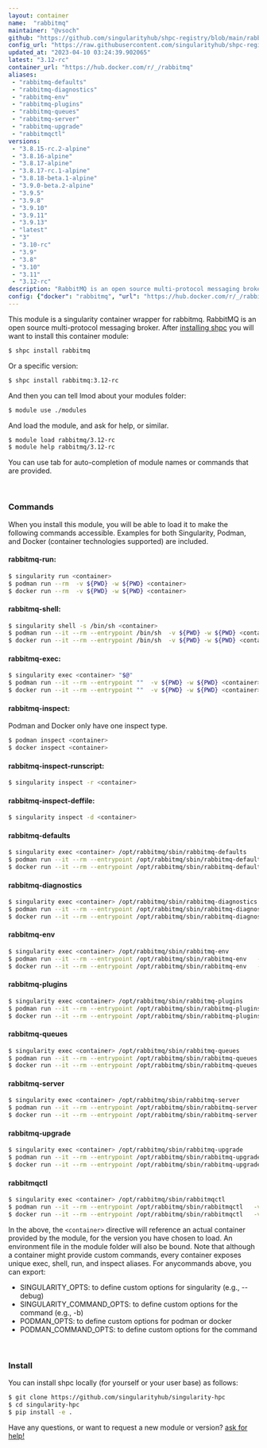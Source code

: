 ```yaml
---
layout: container
name:  "rabbitmq"
maintainer: "@vsoch"
github: "https://github.com/singularityhub/shpc-registry/blob/main/rabbitmq/container.yaml"
config_url: "https://raw.githubusercontent.com/singularityhub/shpc-registry/main/rabbitmq/container.yaml"
updated_at: "2023-04-10 03:24:39.902065"
latest: "3.12-rc"
container_url: "https://hub.docker.com/r/_/rabbitmq"
aliases:
 - "rabbitmq-defaults"
 - "rabbitmq-diagnostics"
 - "rabbitmq-env"
 - "rabbitmq-plugins"
 - "rabbitmq-queues"
 - "rabbitmq-server"
 - "rabbitmq-upgrade"
 - "rabbitmqctl"
versions:
 - "3.8.15-rc.2-alpine"
 - "3.8.16-alpine"
 - "3.8.17-alpine"
 - "3.8.17-rc.1-alpine"
 - "3.8.18-beta.1-alpine"
 - "3.9.0-beta.2-alpine"
 - "3.9.5"
 - "3.9.8"
 - "3.9.10"
 - "3.9.11"
 - "3.9.13"
 - "latest"
 - "3"
 - "3.10-rc"
 - "3.9"
 - "3.8"
 - "3.10"
 - "3.11"
 - "3.12-rc"
description: "RabbitMQ is an open source multi-protocol messaging broker."
config: {"docker": "rabbitmq", "url": "https://hub.docker.com/r/_/rabbitmq", "maintainer": "@vsoch", "description": "RabbitMQ is an open source multi-protocol messaging broker.", "latest": {"3.12-rc": "sha256:233dc031a4ec22bbb3db1becbfdf678d4ef4097fdf3f74d7f7087c20ff071342"}, "tags": {"3.8.15-rc.2-alpine": "sha256:56682567544860464b89625edbd28b524ca12aa5cae4e76ee9e5b887a2db7a06", "3.8.16-alpine": "sha256:87f7fde78fb62b1aa145efe7d81c0b450f8c13e608ee322794c872956380f90e", "3.8.17-alpine": "sha256:3033061a6e7e48897fb79d6922e282d92c8ced016721aaadee9a67cb25c9b03c", "3.8.17-rc.1-alpine": "sha256:a33f53d57c9c35999aa352b67c4e53ce956d147c38d50a809ed19da7783358ac", "3.8.18-beta.1-alpine": "sha256:341d8787808c860599bf6a87e482ccc9efbd69aa3a246554d924a693ad64d9ff", "3.9.0-beta.2-alpine": "sha256:b1a3a20958ddbbd2ad7c169c8d40c7a2d0d6a23d53380ff2b9aee876e14f8630", "3.9.5": "sha256:3b3f7b55be78e1b3c7330671ffc3f5e3670f66f040a4a429109a7f56c90464dc", "3.9.8": "sha256:19e69a7a65fa6b1d0a5c658bad8ec03d2c9900a98ebbc744c34d49179ff517bf", "3.9.10": "sha256:0d862496f77a3bd377eb5de437411a4388885f0f0c2452291e97a85bc89df87a", "3.9.11": "sha256:884146137011519524d506a12687127f3d2c7c37c2cc11206dc72c59bedea5e2", "3.9.13": "sha256:f5c8c7fd99e4c88527276df319556fdcb56e4d289614c5fefda5ee8d17c5ea89", "latest": "sha256:5ad9035280c62539bd1cb50621df111dd903590e4ecb22ca5749669d13accdc7", "3": "sha256:5ad9035280c62539bd1cb50621df111dd903590e4ecb22ca5749669d13accdc7", "3.10-rc": "sha256:8bc95a99b637276b8cebda5c4d8bf0cbac8ea5cc0ac9410f71c1d570e799c9c6", "3.9": "sha256:a8a724f1bb4c9c0f42b8af26e842d7fa77fe9ee2a56245a8b14aba6fba1828a8", "3.8": "sha256:5e859a09297ff0532312d5a95d4cf87b524991b265df0b7e3111be0db1391360", "3.10": "sha256:4ec425070acf36aa648461e1956907b9c20c3f64fe6d62b58a8a478870db5799", "3.11": "sha256:5ad9035280c62539bd1cb50621df111dd903590e4ecb22ca5749669d13accdc7", "3.12-rc": "sha256:233dc031a4ec22bbb3db1becbfdf678d4ef4097fdf3f74d7f7087c20ff071342"}, "aliases": {"rabbitmq-defaults": "/opt/rabbitmq/sbin/rabbitmq-defaults", "rabbitmq-diagnostics": "/opt/rabbitmq/sbin/rabbitmq-diagnostics", "rabbitmq-env": "/opt/rabbitmq/sbin/rabbitmq-env", "rabbitmq-plugins": "/opt/rabbitmq/sbin/rabbitmq-plugins", "rabbitmq-queues": "/opt/rabbitmq/sbin/rabbitmq-queues", "rabbitmq-server": "/opt/rabbitmq/sbin/rabbitmq-server", "rabbitmq-upgrade": "/opt/rabbitmq/sbin/rabbitmq-upgrade", "rabbitmqctl": "/opt/rabbitmq/sbin/rabbitmqctl"}}
---
```


This module is a singularity container wrapper for rabbitmq.
RabbitMQ is an open source multi-protocol messaging broker.
After [installing shpc](#install) you will want to install this container module:


```bash
$ shpc install rabbitmq
```

Or a specific version:

```bash
$ shpc install rabbitmq:3.12-rc
```

And then you can tell lmod about your modules folder:

```bash
$ module use ./modules
```

And load the module, and ask for help, or similar.

```bash
$ module load rabbitmq/3.12-rc
$ module help rabbitmq/3.12-rc
```

You can use tab for auto-completion of module names or commands that are provided.

<br>

### Commands

When you install this module, you will be able to load it to make the following commands accessible.
Examples for both Singularity, Podman, and Docker (container technologies supported) are included.

#### rabbitmq-run:

```bash
$ singularity run <container>
$ podman run --rm  -v ${PWD} -w ${PWD} <container>
$ docker run --rm  -v ${PWD} -w ${PWD} <container>
```

#### rabbitmq-shell:

```bash
$ singularity shell -s /bin/sh <container>
$ podman run --it --rm --entrypoint /bin/sh  -v ${PWD} -w ${PWD} <container>
$ docker run --it --rm --entrypoint /bin/sh  -v ${PWD} -w ${PWD} <container>
```

#### rabbitmq-exec:

```bash
$ singularity exec <container> "$@"
$ podman run --it --rm --entrypoint ""  -v ${PWD} -w ${PWD} <container> "$@"
$ docker run --it --rm --entrypoint ""  -v ${PWD} -w ${PWD} <container> "$@"
```

#### rabbitmq-inspect:

Podman and Docker only have one inspect type.

```bash
$ podman inspect <container>
$ docker inspect <container>
```

#### rabbitmq-inspect-runscript:

```bash
$ singularity inspect -r <container>
```

#### rabbitmq-inspect-deffile:

```bash
$ singularity inspect -d <container>
```


#### rabbitmq-defaults

```bash
$ singularity exec <container> /opt/rabbitmq/sbin/rabbitmq-defaults
$ podman run --it --rm --entrypoint /opt/rabbitmq/sbin/rabbitmq-defaults   -v ${PWD} -w ${PWD} <container> -c " $@"
$ docker run --it --rm --entrypoint /opt/rabbitmq/sbin/rabbitmq-defaults   -v ${PWD} -w ${PWD} <container> -c " $@"
```


#### rabbitmq-diagnostics

```bash
$ singularity exec <container> /opt/rabbitmq/sbin/rabbitmq-diagnostics
$ podman run --it --rm --entrypoint /opt/rabbitmq/sbin/rabbitmq-diagnostics   -v ${PWD} -w ${PWD} <container> -c " $@"
$ docker run --it --rm --entrypoint /opt/rabbitmq/sbin/rabbitmq-diagnostics   -v ${PWD} -w ${PWD} <container> -c " $@"
```


#### rabbitmq-env

```bash
$ singularity exec <container> /opt/rabbitmq/sbin/rabbitmq-env
$ podman run --it --rm --entrypoint /opt/rabbitmq/sbin/rabbitmq-env   -v ${PWD} -w ${PWD} <container> -c " $@"
$ docker run --it --rm --entrypoint /opt/rabbitmq/sbin/rabbitmq-env   -v ${PWD} -w ${PWD} <container> -c " $@"
```


#### rabbitmq-plugins

```bash
$ singularity exec <container> /opt/rabbitmq/sbin/rabbitmq-plugins
$ podman run --it --rm --entrypoint /opt/rabbitmq/sbin/rabbitmq-plugins   -v ${PWD} -w ${PWD} <container> -c " $@"
$ docker run --it --rm --entrypoint /opt/rabbitmq/sbin/rabbitmq-plugins   -v ${PWD} -w ${PWD} <container> -c " $@"
```


#### rabbitmq-queues

```bash
$ singularity exec <container> /opt/rabbitmq/sbin/rabbitmq-queues
$ podman run --it --rm --entrypoint /opt/rabbitmq/sbin/rabbitmq-queues   -v ${PWD} -w ${PWD} <container> -c " $@"
$ docker run --it --rm --entrypoint /opt/rabbitmq/sbin/rabbitmq-queues   -v ${PWD} -w ${PWD} <container> -c " $@"
```


#### rabbitmq-server

```bash
$ singularity exec <container> /opt/rabbitmq/sbin/rabbitmq-server
$ podman run --it --rm --entrypoint /opt/rabbitmq/sbin/rabbitmq-server   -v ${PWD} -w ${PWD} <container> -c " $@"
$ docker run --it --rm --entrypoint /opt/rabbitmq/sbin/rabbitmq-server   -v ${PWD} -w ${PWD} <container> -c " $@"
```


#### rabbitmq-upgrade

```bash
$ singularity exec <container> /opt/rabbitmq/sbin/rabbitmq-upgrade
$ podman run --it --rm --entrypoint /opt/rabbitmq/sbin/rabbitmq-upgrade   -v ${PWD} -w ${PWD} <container> -c " $@"
$ docker run --it --rm --entrypoint /opt/rabbitmq/sbin/rabbitmq-upgrade   -v ${PWD} -w ${PWD} <container> -c " $@"
```


#### rabbitmqctl

```bash
$ singularity exec <container> /opt/rabbitmq/sbin/rabbitmqctl
$ podman run --it --rm --entrypoint /opt/rabbitmq/sbin/rabbitmqctl   -v ${PWD} -w ${PWD} <container> -c " $@"
$ docker run --it --rm --entrypoint /opt/rabbitmq/sbin/rabbitmqctl   -v ${PWD} -w ${PWD} <container> -c " $@"
```



In the above, the `<container>` directive will reference an actual container provided
by the module, for the version you have chosen to load. An environment file in the
module folder will also be bound. Note that although a container
might provide custom commands, every container exposes unique exec, shell, run, and
inspect aliases. For anycommands above, you can export:

 - SINGULARITY_OPTS: to define custom options for singularity (e.g., --debug)
 - SINGULARITY_COMMAND_OPTS: to define custom options for the command (e.g., -b)
 - PODMAN_OPTS: to define custom options for podman or docker
 - PODMAN_COMMAND_OPTS: to define custom options for the command

<br>

### Install

You can install shpc locally (for yourself or your user base) as follows:

```bash
$ git clone https://github.com/singularityhub/singularity-hpc
$ cd singularity-hpc
$ pip install -e .
```

Have any questions, or want to request a new module or version? [ask for help!](https://github.com/singularityhub/singularity-hpc/issues)